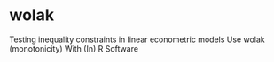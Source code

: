 # wolak
Testing inequality constraints in linear econometric models Use wolak (monotonicity) With (In) R Software
